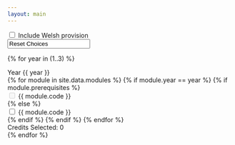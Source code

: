 ```yaml
---
layout: main
---
```



<div class="row options-row">
  <div class="col-lg-6">
    <div class="input-group">
      <span class="input-group-addon">
        <input class="form-check-input" type="checkbox" id="show_welsh" onchange="toggle_welsh_provision(this, 3)">
      </span>
      <label class="form-control">Include Welsh provision</label>
    </div><!-- /input-group -->
  </div><!-- /.col-lg-6 -->
  <div class="col-lg-6">
    <input class="btn btn-primary btn-reset" value="Reset Choices" onclick="reset_all()">
  </div><!-- /.col-lg-6 -->
</div><!-- /.row -->


{% for year in (1..3) %}
<div style="display: flex;">
<div class="panel panel-default panel-left">
  <div class="panel-heading">Year {{ year }}</div>
  <div class="panel-body">
    {% for module in site.data.modules %}
        {% if module.year == year %}
            {% if module.prerequisites %}
                <div
                    class="module-button {{ module.code }}"
                    onmouseover="display_info({{ module.code }})"
                    onmouseout="remove_info({{ module.code }})">
                    <label>
                        <input
                            type="checkbox"
                            class="module-checkbox"
                            id="{{ module.code }}"
                            module_title="{{ module.title }}"
                            prerequisites="{{ module.prerequisites }}"
                            clashes="{{ module.clashes }}"
                            credits="{{ module.credits }}"
                            year="{{ year }}"
                            welsh_title="{{ module.welsh-title }}"
                            welsh_credits="{{ module.welsh-credits }}"
                            welsh_code="{{ module.welsh-code }}"
                            onchange="update_counter(this, true)"
                            disabled>
                        <span class="module-checkbox-label" module_code="{{ module.code }}" welsh_code="{{ module.welsh-code }}">{{ module.code }}</span>
                    </label>
                </div>
            {% else %}
                <div
                    class="module-button {{ module.code }}"
                    onmouseover="display_info({{ module.code }})"
                    onmouseout="remove_info({{ module.code }})">
                    <label>
                        <input
                            type="checkbox"
                            class="module-checkbox"
                            id="{{ module.code }}"
                            module_title="{{ module.title }}"
                            prerequisites="{{ module.prerequisites }}"
                            clashes="{{ module.clashes }}"
                            credits="{{ module.credits }}"
                            year="{{ year }}"
                            welsh_title="{{ module.welsh-title }}"
                            welsh_credits="{{ module.welsh-credits }}"
                            welsh_code="{{ module.welsh-code }}"
                            onchange="update_counter(this, true)">
                        <span class="module-checkbox-label" module_code="{{ module.code }}" welsh_code="{{ module.welsh-code }}">{{ module.code }}</span>
                    </label>
                </div>
            {% endif %}
        {% endif %}
    {% endfor %}
  </div>
  <div class="panel-footer">
    <div class="panel-footer-left" id="year-{{ year }}-counter-cymraeg"></div>
    <div class="panel-footer-right" id="year-{{ year }}-counter">Credits Selected: 0</div>
</div>
</div>
<div class="panel panel-default panel-right"><div class="panel-right-body" id="display-panel-{{ year }}"></div></div>
</div>
{% endfor %}
